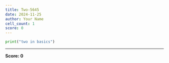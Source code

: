 ```yaml
---
title: Two-5645
date: 2024-11-25
author: Your Name
cell_count: 1
score: 0
---
```


```python
print("two in basics")
```


---
**Score: 0**